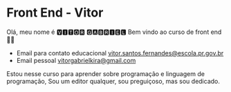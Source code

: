 # Front End - Vitor
Olá, meu nome é 🆅🅸🆃🅾🆁 🅶🅰🅱🆁🅸🅴🅻
Bem vindo ao curso de front end 🙂😀

- Email para contato educacional vitor.santos.fernandes@escola.pr.gov.br
- Email pessoal vitorgabrielkira@gmail.com

Estou nesse curso para aprender sobre programação e linguagem de programação,
Sou um editor qualquer, sou preguiçoso, mas sou dedicado.
